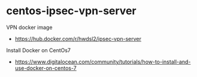 # centos-ipsec-vpn-server

VPN docker image
- https://hub.docker.com/r/hwdsl2/ipsec-vpn-server

Install Docker on CentOs7
- https://www.digitalocean.com/community/tutorials/how-to-install-and-use-docker-on-centos-7

